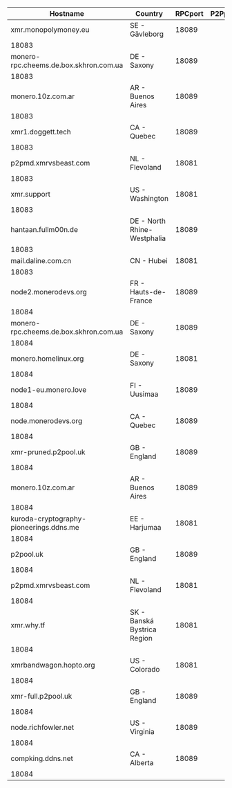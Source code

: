 Hostname | Country | RPCport | P2Pport
--- | --- | --- | ---
xmr.monopolymoney.eu | SE - Gävleborg | 18089
 | 18083
monero-rpc.cheems.de.box.skhron.com.ua | DE - Saxony | 18089
 | 18083
monero.10z.com.ar | AR - Buenos Aires | 18089
 | 18083
xmr1.doggett.tech | CA - Quebec | 18089
 | 18083
p2pmd.xmrvsbeast.com | NL - Flevoland | 18081
 | 18083
xmr.support | US - Washington | 18081
 | 18083
hantaan.fullm00n.de | DE - North Rhine-Westphalia | 18089
 | 18083
mail.daline.com.cn | CN - Hubei | 18081
 | 18083
node2.monerodevs.org | FR - Hauts-de-France | 18089
 | 18084
monero-rpc.cheems.de.box.skhron.com.ua | DE - Saxony | 18089
 | 18084
monero.homelinux.org | DE - Saxony | 18081
 | 18084
node1-eu.monero.love | FI - Uusimaa | 18089
 | 18084
node.monerodevs.org | CA - Quebec | 18089
 | 18084
xmr-pruned.p2pool.uk | GB - England | 18089
 | 18084
monero.10z.com.ar | AR - Buenos Aires | 18089
 | 18084
kuroda-cryptography-pioneerings.ddns.me | EE - Harjumaa | 18081
 | 18084
p2pool.uk | GB - England | 18089
 | 18084
p2pmd.xmrvsbeast.com | NL - Flevoland | 18081
 | 18084
xmr.why.tf | SK - Banská Bystrica Region | 18081
 | 18084
xmrbandwagon.hopto.org | US - Colorado | 18081
 | 18084
xmr-full.p2pool.uk | GB - England | 18089
 | 18084
node.richfowler.net | US - Virginia | 18089
 | 18084
compking.ddns.net | CA - Alberta | 18089
 | 18084
